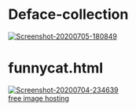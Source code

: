 # Deface-collection

<a href="https://ibb.co/YW2Vjbw"><img src="https://i.ibb.co/dcBHK7x/Screenshot-20200705-180849.png" alt="Screenshot-20200705-180849" border="0"></a>
# funnycat.html
<a href="https://ibb.co/18WH2Kd"><img src="https://i.ibb.co/SRCqv0d/Screenshot-20200704-234639.png" alt="Screenshot-20200704-234639" border="0"></a><br /><a target='_blank' href='https://imgbb.com/'>free image hosting</a><br />

